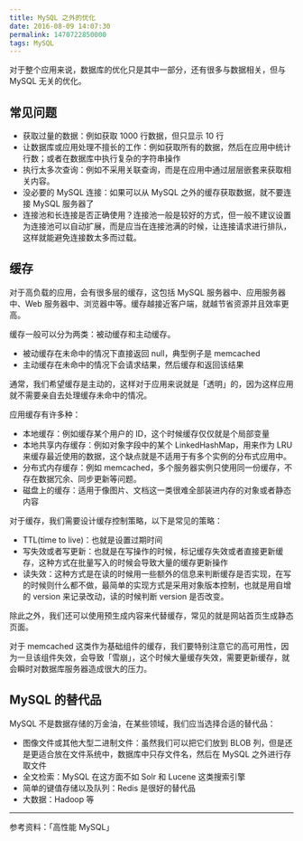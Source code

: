 ```yaml
---
title: MySQL 之外的优化
date: 2016-08-09 14:07:30
permalink: 1470722850000
tags: MySQL
---
```


对于整个应用来说，数据库的优化只是其中一部分，还有很多与数据相关，但与 MySQL 无关的优化。

## 常见问题

- 获取过量的数据：例如获取 1000 行数据，但只显示 10 行
- 让数据库或应用处理不擅长的工作：例如获取所有的数据，然后在应用中统计行数；或者在数据库中执行复杂的字符串操作
- 执行太多次查询：例如不采用关联查询，而是在应用中通过层层嵌套来获取相关内容。
- 没必要的 MySQL 连接：如果可以从 MySQL 之外的缓存获取数据，就不要连接 MySQL 服务器了
- 连接池和长连接是否正确使用？连接池一般是较好的方式，但一般不建议设置为连接池可以自动扩展，而是应当在连接池满的时候，让连接请求进行排队，这样就能避免连接数太多而过载。

## 缓存

对于高负载的应用，会有很多层的缓存，这包括 MySQL 服务器中、应用服务器中、Web 服务器中、浏览器中等。缓存越接近客户端，就越节省资源并且效率更高。
<!-- more -->
缓存一般可以分为两类：被动缓存和主动缓存。

- 被动缓存在未命中的情况下直接返回 null，典型例子是 memcached
- 主动缓存在未命中的情况下会请求结果，然后缓存和返回该结果

通常，我们希望缓存是主动的，这样对于应用来说就是「透明」的，因为这样应用就不需要亲自去处理缓存未命中的情况。

应用缓存有许多种：

- 本地缓存：例如缓存某个用户的 ID，这个时候缓存仅仅就是个局部变量
- 本地共享内存缓存：例如对象字段中的某个 LinkedHashMap，用来作为 LRU 来缓存最近使用的数据，这个缺点就是不适用于有多个实例的分布式应用中。
- 分布式内存缓存：例如 memcached，多个服务器实例只使用同一份缓存，不存在数据冗余、同步更新等问题。
- 磁盘上的缓存：适用于像图片、文档这一类很难全部装进内存的对象或者静态内容

对于缓存，我们需要设计缓存控制策略，以下是常见的策略：

- TTL(time to live)：也就是设置过期时间
- 写失效或者写更新：也就是在写操作的时候，标记缓存失效或者直接更新缓存，这种方式在批量写入的时候会导致大量的缓存更新操作
- 读失效：这种方式是在读的时候用一些额外的信息来判断缓存是否实现，在写的时候则什么都不做，最简单的实现方式是采用对象版本控制，也就是用自增的 version 来记录改动，读的时候判断 version 是否改变。

除此之外，我们还可以使用预生成内容来代替缓存，常见的就是网站首页生成静态页面。

对于 memcached 这类作为基础组件的缓存，我们要特别注意它的高可用性，因为一旦该组件失效，会导致「雪崩」，这个时候大量缓存失效，需要更新缓存，就会瞬时对数据库服务器造成很大的压力。

## MySQL 的替代品

MySQL 不是数据存储的万金油，在某些领域，我们应当选择合适的替代品：

- 图像文件或其他大型二进制文件：虽然我们可以把它们放到 BLOB 列，但是还是更适合放在文件系统中，数据库中只存文件名，然后在 MySQL 之外进行存取文件
- 全文检索：MySQL 在这方面不如 Solr 和 Lucene 这类搜索引擎
- 简单的键值存储以及队列：Redis 是很好的替代品
- 大数据：Hadoop 等

----

参考资料：「高性能 MySQL」